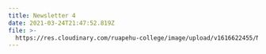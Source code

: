 ```yaml
---
title: Newsletter 4
date: 2021-03-24T21:47:52.819Z
file: >-
  https://res.cloudinary.com/ruapehu-college/image/upload/v1616622455/Newsletter_4_od3xos.pdf
---
```



